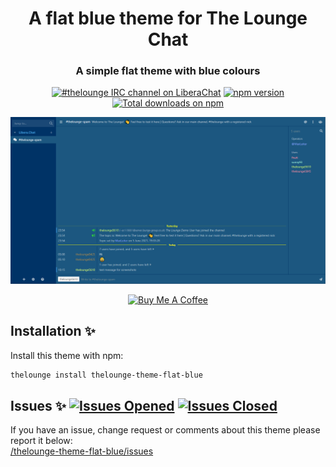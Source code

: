 <h1 align="center">
	A flat blue theme for The Lounge Chat
</h1>

<h3 align="center">
	A simple flat theme with blue colours
</h3>

<p align="center">
	<a href="https://demo.thelounge.chat/"><img
		alt="#thelounge IRC channel on LiberaChat"
		src="https://img.shields.io/badge/libera.chat-%23thelounge-415364.svg?colorA=ff9e18"></a>
	<a href="https://www.npmjs.com/package/thelounge-theme-flat-blue"><img
		alt="npm version"
		src="https://img.shields.io/npm/v/thelounge-theme-flat-blue"></a>
	<a href="https://npm-stat.com/charts.html?package=thelounge-theme-flat-blue"><img
		alt="Total downloads on npm"
		src="https://img.shields.io/npm/dy/thelounge-theme-flat-blue.svg?colorA=333a41&colorB=007dc7&maxAge=3600&label=Downloads"></a>
</p>

<p align="center">
	<img src="https://github.com/aab12345/thelounge-theme-flat-blue/blob/main/thelounge-theme-flat-blue/Screenshots/Screenshot2.png" alt="Screenshot of the Flat Blue theme for The Lounge Chat">
</p>

<p align="center">
<a href="https://www.buymeacoffee.com/aab12345" target="_blank"><img src="https://lounge-group.co.uk/by-me-a-coffee.png" alt="Buy Me A Coffee"></a>
</p>

## Installation :sparkles:
Install this theme with npm:

```sh
thelounge install thelounge-theme-flat-blue
```

## Issues :sparkles: <a href="https://github.com/aab12345/thelounge-theme-flat-/issblueues?q=is%3Aopen+is%3Aissue"> <img alt="Issues Opened" src="https://img.shields.io/github/issues/aab12345/thelounge-theme-flat-blue?color=green&style=plastic"></a> <a href="https://github.com/aab12345/thelounge-theme-flat-blue/issues?q=is%3Aissue+is%3Aclosed"> <img alt="Issues Closed" src="https://img.shields.io/github/issues-closed/aab12345/thelounge-theme-flat-blue?color=orange&style=plastic"></a> <br />
If you have an issue, change request or comments about this theme please report it below:<br/>
<a href="https://github.com/aab12345/thelounge-theme-flat-blue/issues">/thelounge-theme-flat-blue/issues</a>
